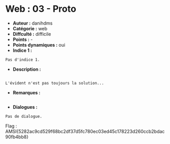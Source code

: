 # Web : 03 - Proto

- **Auteur :** danihdms
- **Catégorie :** web
- **Diffculté :** difficile
- **Points :** -
- **Points dynamiques :** oui
- **Indice 1 :**
```
Pas d'indice 1.
```

- **Description :**
```

L'évident n'est pas toujours la solution...
```

- **Remarques :**
```
```

- **Dialogues :**
```
Pas de dialogue.
```

Flag : AMSI{5282ac9cd529f68bc2df37d5fc780ec03ed45c178223d260ccb2bdac90fb4bb8}
